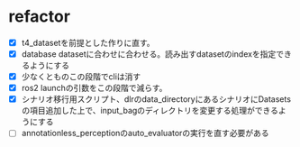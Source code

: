 # refactor

- [x] t4_datasetを前提とした作りに直す。
- [x] database datasetに合わせに合わせる。読み出すdatasetのindexを指定できるようにする
- [x] 少なくとものこの段階でcliは消す
- [x] ros2 launchの引数をこの段階で減らす。
- [x] シナリオ移行用スクリプト、dlrのdata_directoryにあるシナリオにDatasetsの項目追加した上で、input_bagのディレクトリを変更する処理ができるようにする
- [ ] annotationless_perceptionのauto_evaluatorの実行を直す必要がある

